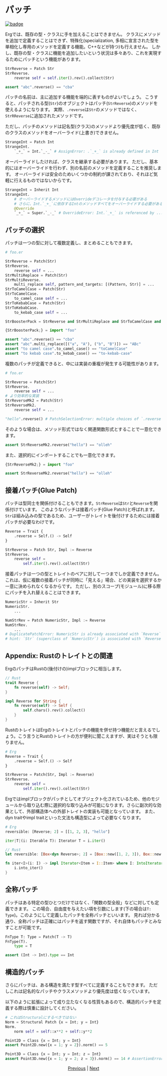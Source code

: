 # パッチ

[![badge](https://img.shields.io/endpoint.svg?url=https%3A%2F%2Fgezf7g7pd5.execute-api.ap-northeast-1.amazonaws.com%2Fdefault%2Fsource_up_to_date%3Fowner%3Derg-lang%26repos%3Derg%26ref%3Dmain%26path%3Ddoc/EN/syntax/type/07_patch.md%26commit_hash%3D8673a0ce564fd282d0ca586642fa7f002e8a3c50)](https://gezf7g7pd5.execute-api.ap-northeast-1.amazonaws.com/default/source_up_to_date?owner=erg-lang&repos=erg&ref=main&path=doc/EN/syntax/type/07_patch.md&commit_hash=8673a0ce564fd282d0ca586642fa7f002e8a3c50)

Ergでは、既存の型・クラスに手を加えることはできません。
クラスにメソッドを追加で定義することはできず、特殊化(specialization, 多相に宣言された型を単相化し専用のメソッドを定義する機能。C++などが持つ)も行えません。
しかし、既存の型・クラスに機能を追加したいという状況は多々あり、これを実現するためにパッチという機能があります。

```python
StrReverse = Patch Str
StrReverse.
    reverse self = self.iter().rev().collect(Str)

assert "abc".reverse() == "cba"
```

パッチの名前は、主に追加する機能を端的に表すものがよいでしょう。
こうすると、パッチされる型(`Str`)のオブジェクトはパッチ(`StrReverse`)のメソッドを使えるようになります。
実際、`.reverse`は`Str`のメソッドではなく、`StrRReverse`に追加されたメソッドです。

ただし、パッチのメソッドは記名型(クラス)のメソッドより優先度が低く、既存のクラスのメソッドをオーバーライド(上書き)できません。

```python
StrangeInt = Patch Int
StrangeInt.
    `_+_` = Int.`_-_` # AssignError: .`_+_` is already defined in Int
```

オーバーライドしたければ、クラスを継承する必要があります。
ただし、基本的にはオーバーライドを行わず、別の名前のメソッドを定義することを推奨します。
オーバーライドは安全のためいくつかの制約が課されており、それほど気軽に行えるものではないからです。

```python
StrangeInt = Inherit Int
StrangeInt.
    # オーバーライドするメソッドにはOverrideデコレータを付与する必要がある
    # さらに、Int.`_+_`に依存するIntのメソッドすべてをオーバーライドする必要がある
    @Override
    `_+_` = Super.`_-_` # OverrideError: Int.`_+_` is referenced by ..., so these method must also be overridden
```

## パッチの選択

パッチは一つの型に対して複数定義し、まとめることもできます。

```python
# foo.er

StrReverse = Patch(Str)
StrReverse.
    reverse self = ...
StrMultiReplace = Patch(Str)
StrMultiReverse.
    multi_replace self, pattern_and_targets: [(Pattern, Str)] = ...
StrToCamelCase = Patch(Str)
StrToCamelCase.
    to_camel_case self = ...
StrToKebabCase = Patch(Str)
StrToKebabCase.
    to_kebab_case self = ...

StrBoosterPack = StrReverse and StrMultiReplace and StrToCamelCase and StrToKebabCase
```

```python
{StrBoosterPack;} = import "foo"

assert "abc".reverse() == "cba"
assert "abc".multi_replace([("a", "A"), ("b", "B")]) == "ABc"
assert "to camel case".to_camel_case() == "toCamelCase"
assert "to kebab case".to_kebab_case() == "to-kebab-case"
```

複数のパッチが定義できると、中には実装の重複が発生する可能性があります。

```python
# foo.er

StrReverse = Patch(Str)
StrReverse.
    reverse self = ...
# より効率的な実装
StrReverseMk2 = Patch(Str)
StrReverseMk2.
    reverse self = ...

"hello".reverse() # PatchSelectionError: multiple choices of `.reverse`: StrReverse, StrReverseMk2
```

そのような場合は、メソッド形式ではなく関連関数形式とすることで一意化できます。

```python
assert StrReverseMk2.reverse("hello") == "olleh"
```

また、選択的にインポートすることでも一意化できます。

```python
{StrReverseMk2;} = import "foo"

assert StrReverseMk2.reverse("hello") == "olleh"
```

## 接着パッチ(Glue Patch)

パッチは型同士を関係付けることもできます。`StrReverse`は`Str`と`Reverse`を関係付けています。
このようなパッチは接着パッチ(Glue Patch)と呼ばれます。
`Str`は組み込みの型であるため、ユーザーがトレイトを後付けするためには接着パッチが必要なわけです。

```python
Reverse = Trait {
    .reverse = Self.() -> Self
}

StrReverse = Patch Str, Impl := Reverse
StrReverse.
    reverse self =
        self.iter().rev().collect(Str)
```

接着パッチは一つの型とトレイトのペアに対して一つまでしか定義できません。
これは、仮に複数の接着パッチが同時に「見える」場合、どの実装を選択するか一意に決められなくなるからです。
ただし、別のスコープ(モジュール)に移る際にパッチを入れ替えることはできます。

```python
NumericStr = Inherit Str
NumericStr.
    ...

NumStrRev = Patch NumericStr, Impl := Reverse
NumStrRev.
    ...
# DuplicatePatchError: NumericStr is already associated with `Reverse`
# hint: `Str` (superclass of `NumericStr`) is associated with `Reverse` by `StrReverse`
```

## Appendix: Rustのトレイトとの関連

ErgのパッチはRustの(後付けの)implブロックに相当します。

```rust
// Rust
trait Reverse {
    fn reverse(self) -> Self;
}

impl Reverse for String {
    fn reverse(self) -> Self {
        self.chars().rev().collect()
    }
}
```

RustのトレイトはErgのトレイトとパッチの機能を併せ持つ機能だと言えるでしょう。こう言うとRustのトレイトの方が便利に聞こえますが、実はそうとも限りません。

```python
# Erg
Reverse = Trait {
    .reverse = Self.() -> Self
}

StrReverse = Patch(Str, Impl := Reverse)
StrReverse.
    reverse self =
        self.iter().rev().collect(Str)
```

Ergではimplブロックがパッチとしてオブジェクト化されているため、他のモジュールから取り込む際に選択的な取り込みが可能になります。さらに副次的な効果として、外部構造体への外部トレイトの実装も可能となっています。
また、dyn traitやimpl traitといった文法も構造型によって必要なくなります。

```python
# Erg
reversible: [Reverse; 2] = [[1, 2, 3], "hello"]

iter|T|(i: Iterable T): Iterator T = i.iter()
```

```rust
// Rust
let reversible: [Box<dyn Reverse>; 2] = [Box::new([1, 2, 3]), Box::new("hello")];

fn iter<I>(i: I) -> impl Iterator<Item = I::Item> where I: IntoIterator {
    i.into_iter()
}
```

## 全称パッチ

パッチはある特定の型ひとつだけではなく、「関数の型全般」などに対しても定義できます。
この場合、自由度を与えたい項を引数にします(下の場合は`T: Type`)。このようにして定義したパッチを全称パッチといいます。
見れば分かる通り、全称パッチは正確にはパッチを返す関数ですが、それ自体もパッチとみなすことが可能です。

```python
FnType T: Type = Patch(T -> T)
FnType(T).
    type = T

assert (Int -> Int).type == Int
```

## 構造的パッチ

さらにパッチは、ある構造を満たす型すべてに定義することもできます。
ただしこれは記名的なパッチやクラスメソッドより優先度は低くなっています。

以下のように拡張によって成り立たなくなる性質もあるので、構造的パッチを定義する際は慎重に設計してください。

```python
# これはStructuralにするべきではない
Norm = Structural Patch {x = Int; y = Int}
Norm.
    norm self = self::x**2 + self::y**2

Point2D = Class {x = Int; y = Int}
assert Point2D.new({x = 1; y = 2}).norm() == 5

Point3D = Class {x = Int; y = Int; z = Int}
assert Point3D.new({x = 1; y = 2; z = 3}).norm() == 14 # AssertionError:
```

<p align='center'>
    <a href='./06_nst_vs_sst.md'>Previous</a> | <a href='./08_value.md'>Next</a>
</p>
